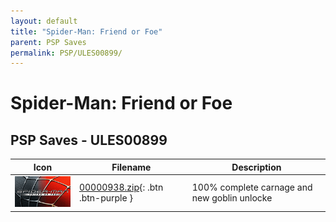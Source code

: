 ```yaml
---
layout: default
title: "Spider-Man: Friend or Foe"
parent: PSP Saves
permalink: PSP/ULES00899/
---
```

# Spider-Man: Friend or Foe

## PSP Saves - ULES00899

| Icon | Filename | Description |
|------|----------|-------------|
| ![Spider-Man: Friend or Foe](ICON0.PNG) | [00000938.zip](00000938.zip){: .btn .btn-purple } | 100% complete carnage and new goblin unlocke |
